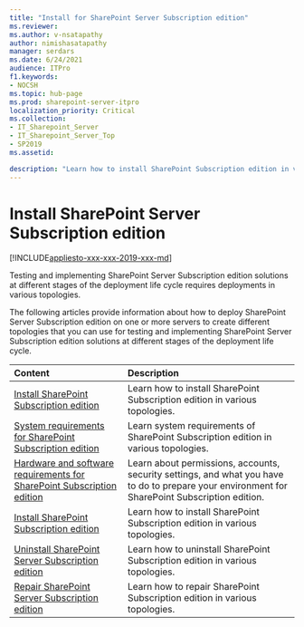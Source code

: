 ```yaml
---
title: "Install for SharePoint Server Subscription edition"
ms.reviewer: 
ms.author: v-nsatapathy
author: nimishasatapathy
manager: serdars
ms.date: 6/24/2021
audience: ITPro
f1.keywords:
- NOCSH
ms.topic: hub-page
ms.prod: sharepoint-server-itpro
localization_priority: Critical
ms.collection:
- IT_Sharepoint_Server
- IT_Sharepoint_Server_Top
- SP2019
ms.assetid:

description: "Learn how to install SharePoint Subscription edition in various topologies."
---
```


# Install SharePoint Server Subscription edition

[!INCLUDE[appliesto-xxx-xxx-2019-xxx-md](../includes/appliesto-xxx-xxx-2019-xxx-md.md)]
  
Testing and implementing SharePoint Server Subscription edition solutions at different stages of the deployment life cycle requires deployments in various topologies.
  
The following articles provide information about how to deploy SharePoint Server Subscription edition on one or more servers to create different topologies that you can use for testing and implementing SharePoint Server Subscription edition solutions at different stages of the deployment life cycle.

  
|**Content**|**Description**|
|:-----|:-----|
|[Install SharePoint Subscription edition](install-sharepoint-subscription-edition.md) <br/> |Learn how to install SharePoint Subscription edition in various topologies.  <br/> |
|[System requirements for SharePoint Subscription edition](system-requirements-for-sharepoint-subscription-edition.md) <br/> |Learn system requirements of SharePoint Subscription edition in various topologies.  <br/>|
|[Hardware and software requirements for SharePoint Subscription edition](hardware-and-software-requirements-subscription-editon.md) <br/> |Learn about permissions, accounts, security settings, and what you have to do to prepare your environment for SharePoint Subscription edition.  <br/> |
|[Install SharePoint Subscription edition](install-sharepoint-subscription-edition.md) <br/> |Learn how to install SharePoint Subscription edition in various topologies.  <br/> |
|[Uninstall SharePoint Server Subscription edition](uninstall-for-sharepoint-server-subscription-edition.md) <br/> |Learn how to uninstall SharePoint Subscription edition in various topologies.  <br/> |
|[Repair SharePoint Server Subscription edition](repair-sharepoint-server-subscription-edition.md) <br/> |Learn how to repair SharePoint Subscription edition in various topologies. <br/> |
  